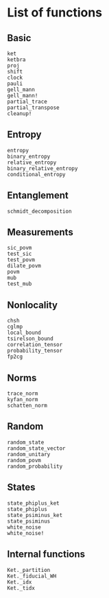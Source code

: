 # List of functions

## Basic

```@docs
ket
ketbra
proj
shift
clock
pauli
gell_mann
gell_mann!
partial_trace
partial_transpose
cleanup!
```

## Entropy

```@docs
entropy
binary_entropy
relative_entropy
binary_relative_entropy
conditional_entropy
```

## Entanglement

```@docs
schmidt_decomposition
```

## Measurements

```@docs
sic_povm
test_sic
test_povm
dilate_povm
povm
mub
test_mub
```

## Nonlocality

```@docs
chsh
cglmp
local_bound
tsirelson_bound
correlation_tensor
probability_tensor
fp2cg
```

## Norms

```@docs
trace_norm
kyfan_norm
schatten_norm
```

## Random

```@docs
random_state
random_state_vector
random_unitary
random_povm
random_probability
```

## States

```@docs
state_phiplus_ket
state_phiplus
state_psiminus_ket
state_psiminus
white_noise
white_noise!
```
## Internal functions

```@docs
Ket._partition
Ket._fiducial_WH
Ket._idx
Ket._tidx
```
